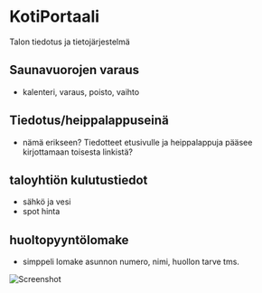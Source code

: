 # KotiPortaali
Talon tiedotus ja tietojärjestelmä


## Saunavuorojen varaus
- kalenteri, varaus, poisto, vaihto
## Tiedotus/heippalappuseinä
- nämä erikseen? Tiedotteet etusivulle ja heippalappuja pääsee kirjottamaan toisesta linkistä?
  
## taloyhtiön kulutustiedot
- sähkö ja vesi
- spot hinta
## huoltopyyntölomake
- simppeli lomake asunnon numero, nimi, huollon tarve tms.

![Screenshot](Värikartta.jpg)
